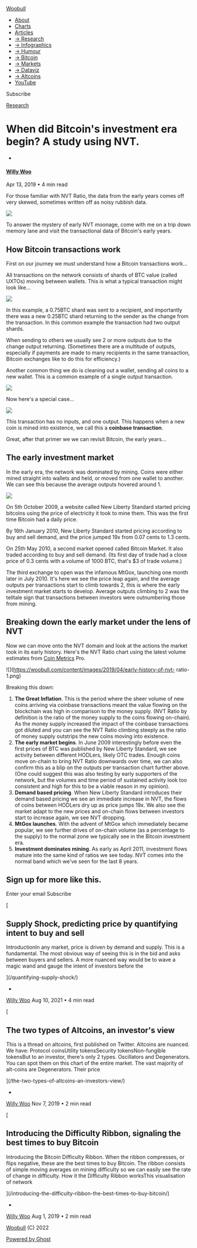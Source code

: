 [ Woobull ](https://woobull.com)

  * [About](https://woobull.com/about/)
  * [Charts](http://charts.woobull.com/)
  * [Articles](https://woobull.com/)
  * [→ Research](https://woobull.com/tag/research/)
  * [→ Infographics](https://woobull.com/tag/infographic/)
  * [→ Humour](https://woobull.com/tag/humour/)
  * [→ Bitcoin](https://woobull.com/tag/bitcoin/)
  * [→ Markets](https://woobull.com/tag/markets/)
  * [→ Dataviz](https://woobull.com/tag/data-visualisation/)
  * [→ Altcoins](https://woobull.com/tag/altcoins/)
  * [YouTube](https://www.youtube.com/channel/UCNSawUAJPtGqnhpucPqdDrw)

[ ](https://twitter.com/woonomic "Twitter")

Subscribe

[Research](https://woobull.com/tag/research/)

# When did Bitcoin's investment era begin? A study using NVT.

  * [ ](/author/willywoo/)

#### [Willy Woo](/author/willywoo/)

Apr 13, 2019 • 4 min read

For those familiar with NVT Ratio, the data from the early years comes off
very skewed, sometimes written off as noisy rubbish data.

![](https://woobull.com/content/images/2019/03/nvt-moonage.png)

To answer the mystery of early NVT moonage, come with me on a trip down memory
lane and visit the transactional data of Bitcoin's early years.

## How Bitcoin transactions work

First on our journey we must understand how a Bitcoin transactions work...

All transactions on the network consists of shards of BTC value (called UXTOs)
moving between wallets. This is what a typical transaction might look like...

![](https://woobull.com/content/images/2019/03/normal-transaction.png)

In this example, a 0.75BTC shard was sent to a recipient, and importantly
there was a new 0.25BTC shard returning to the sender as the change from the
transaction. In this common example the transaction had two output shards.

When sending to others we usually see 2 or more outputs due to the change
output returning. (Sometimes there are a multitude of outputs, especially if
payments are made to many recipients in the same transaction, Bitcoin
exchanges like to do this for efficiency.)

Another common thing we do is cleaning out a wallet, sending all coins to a
new wallet. This is a common example of a single output transaction.

![](https://woobull.com/content/images/2019/03/send-all-transaction-2.png)

Now here's a special case...

![](https://woobull.com/content/images/2019/03/coinbase-transaction.png)

This transaction has no inputs, and one output. This happens when a new coin
is mined into existence, we call this a **coinbase transaction**.

Great, after that primer we we can revisit Bitcoin, the early years...

## The early investment market

In the early era, the network was dominated by mining. Coins were either mined
straight into wallets and held, or moved from one wallet to another. We can
see this because the average outputs hovered around 1.

![](https://woobull.com/content/images/2019/03/outputs-per-transaction.png)

On 5th October 2009, a website called New Liberty Standard started pricing
bitcoins using the price of electricity it took to mine them. This was the
first time Bitcoin had a daily price.

By 16th January 2010, New Liberty Standard started pricing according to buy
and sell demand, and the price jumped 19x from 0.07 cents to 1.3 cents.

On 25th May 2010, a second market opened called Bitcoin Market. It also traded
according to buy and sell demand. (Its first day of trade had a close price of
0.3 cents with a volume of 1000 BTC, that's $3 of trade volume.)

The third exchange to open was the infamous MtGox, launching one month later
in July 2010. It's here we see the price leap again, and the average outputs
per transactions start to climb towards 2, this is where the early investment
market starts to develop. Average outputs climbing to 2 was the telltale sign
that transactions between investors were outnumbering those from mining.

## Breaking down the early market under the lens of NVT

Now we can move onto the NVT domain and look at the actions the market took in
its early history. Here's the NVT Ratio chart using the latest volume
estimates from [Coin Metrics](https://coinmetrics.io/) Pro.

![](https://woobull.com/content/images/2019/04/early-history-of-nvt-
ratio-1.png)

Breaking this down:

  1. **The Great Inflation**. This is the period where the sheer volume of new coins arriving via coinbase transactions meant the value flowing on the blockchain was high in comparison to the money supply. (NVT Ratio by definition is the ratio of the money supply to the coins flowing on-chain). As the money supply increased the impact of the coinbase transactions got diluted and you can see the NVT Ratio climbing steeply as the ratio of money supply outstrips the new coins moving into existence.
  2. **The early market begins**. In June 2009 interestingly before even the first prices of BTC was published by New Liberty Standard, we see activity between different HODLers, likely OTC trades. Enough coins move on-chain to bring NVT Ratio downwards over time, we can also confirm this as a blip on the outputs per transaction chart further above. (One could suggest this was also testing by early supporters of the network, but the volumes and time period of sustained activity look too consistent and high for this to be a viable reason in my opinion).
  3. **Demand based pricing**. When New Liberty Standard introduces their demand based pricing we see an immediate increase in NVT, the flows of coins between HODLers dry up as price jumps 19x. We also see the market adapt to the new prices and on-chain flows between investors start to increase again, we see NVT dropping.
  4. **MtGox launches**. With the advent of MtGox which immediately became popular, we see further drives of on-chain volume (as a percentage to the supply) to the normal zone we typically see in the Bitcoin investment era.
  5. **Investment dominates mining**. As early as April 2011, investment flows mature into the same kind of ratios we see today. NVT comes into the normal band which we've seen for the last 8 years.

## Sign up for more like this.

Enter your email Subscribe

[

## Supply Shock, predicting price by quantifying intent to buy and sell

IntroductionIn any market, price is driven by demand and supply. This is a
fundamental. The most obvious way of seeing this is in the bid and asks
between buyers and sellers. A more nuanced way would be to wave a magic wand
and gauge the intent of investors before the

](/quantifying-supply-shock/)

  * [ ](/author/willywoo/)

[Willy Woo](/author/willywoo/) Aug 10, 2021 • 4 min read

[

## The two types of Altcoins, an investor's view

This is a thread on altcoins, first published on Twitter. Altcoins are
nuanced. We have: Protocol coinsUtility tokensSecurity tokensNon-fungible
tokensBut to an investor, there's only 2 types. Oscillators and Degenerators.
You can spot them on this chart of the entire market. The vast majority of
alt-coins are Degenerators. Their price

](/the-two-types-of-altcoins-an-investors-view/)

  * [ ](/author/willywoo/)

[Willy Woo](/author/willywoo/) Nov 7, 2019 • 2 min read

[

## Introducing the Difficulty Ribbon, signaling the best times to buy Bitcoin

Introducing the Bitcoin Difficulty Ribbon. When the ribbon compresses, or
flips negative, these are the best times to buy Bitcoin. The ribbon consists
of simple moving averages on mining difficulty so we can easily see the rate
of change in difficulty. How it the Difficulty Ribbon worksThis visualisation
of network

](/introducing-the-difficulty-ribbon-the-best-times-to-buy-bitcoin/)

  * [ ](/author/willywoo/)

[Willy Woo](/author/willywoo/) Aug 1, 2019 • 2 min read

[Woobull](https://woobull.com) (C) 2022

[Powered by Ghost](https://ghost.org/)

